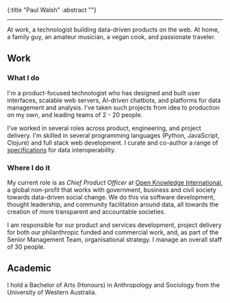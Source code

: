 {:title "Paul Walsh"
:abstract ""}

---

At work, a technologist building data-driven products on the web. At home, a family guy, an amateur musician, a vegan cook, and passionate traveler.

## Work

### What I do

I'm a product-focused technologist who has designed and built user interfaces, scalable web servers, AI-driven chatbots, and platforms for data management and analysis. I've taken such projects from idea to production on my own, and leading teams of 2 - 20 people.

I've worked in several roles across product, engineering, and project delivery. I'm skilled in several programming languages (Python, JavaScript, Clojure) and full stack web development. I curate and co-author a range of [specifications](https://frictionlessdata.io) for data interoperability.

### Where I do it

My current role is as *Chief Product Officer* at [Open Knowledge International](https://okfn.org), a global non-profit that works with government, business and civil society towards data-driven social change. We do this via software development, thought leadership, and community facilitation around data, all towards the creation of more transparent and accountable societies.

I am responsible for our product and services development, project delivery for both our philanthropic funded and commercial work, and, as part of the Senior Management Team, organisational strategy. I manage an overall staff of 30 people.

## Academic

I hold a Bachelor of Arts (Honours) in Anthropology and Sociology from the University of Western Australia.
